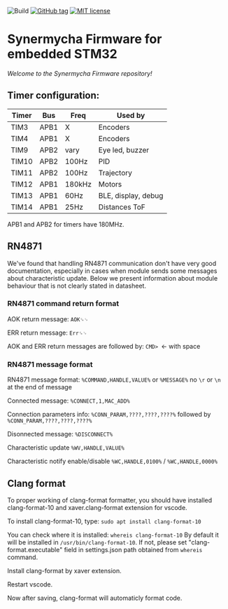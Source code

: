 ![Build](https://github.com/synergia/synermycha-firmware-stm32/actions/workflows/main.yml/badge.svg)
[![GitHub tag](https://img.shields.io/github/tag/synergia/synermycha-firmware-stm32.svg)](https://github.com/synergia/synermycha-firmware-stm32/tags/)
[![MIT license](https://img.shields.io/badge/License-MIT-blue.svg)](https://lbesson.mit-license.org/)
# Synermycha Firmware for embedded STM32

_Welcome to the Synermycha Firmware repository!_

## Timer configuration:
| Timer         | Bus       | Freq      | Used by               |
| ------------- | --------- | --------- | --------------------- | 
| TIM3          | APB1      | X         | Encoders              | 
| TIM4          | APB1      | X         | Encoders              | 
| TIM9          | APB2      | vary      | Eye led, buzzer       | 
| TIM10         | APB2      | 100Hz     | PID                   | 
| TIM11         | APB2      | 100Hz     | Trajectory            | 
| TIM12         | APB1      | 180kHz    | Motors                | 
| TIM13         | APB1      | 60Hz      | BLE, display, debug   | 
| TIM14         | APB1      | 25Hz      | Distances ToF         | 

APB1 and APB2 for timers have 180MHz.

## RN4871
We've found that handling RN4871 communication don't have very good documentation, 
especially in cases when module sends some messages about characteristic update. Below we present information about module behaviour that is not clearly stated in datasheet.

### RN4871 command return format
 AOK return message: `AOK␍␊`

 ERR return message: `Err␍␊`

 AOK and ERR return messages are followed by: `CMD> `<- with space

### RN4871 message format
 RN4871 message format: `%COMMAND,HANDLE,VALUE%` or `%MESSAGE%`
 no `\r` or `\n` at the end of message

 Connected message: `%CONNECT,1,MAC_ADD%`
 
 Connection parameters info: `%CONN_PARAM,????,????,????%` followed by `%CONN_PARAM,????,????,????%`

 Disonnected message: `%DISCONNECT%`

 Characteristic update `%WV,HANDLE,VALUE%`

 Characteristic notify enable/disable `%WC,HANDLE,0100%` / `%WC,HANDLE,0000%`


## Clang format 
To proper working of clang-format formatter, you should have installed clang-format-10
and xaver.clang-format extension for vscode.

To install clang-format-10, type:
`sudo apt install clang-format-10`

You can check where it is installed:
`whereis clang-format-10`
By default it will be installed in `/usr/bin/clang-format-10`. If not, please set "clang-format.executable" field in settings.json
path obtained from `whereis` command.

Install clang-format by xaver extension.

Restart vscode. 

Now after saving, clang-format will automaticly format code.
